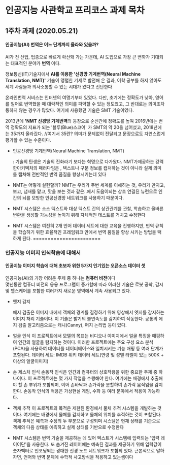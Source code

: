 # 인공지능 사관학교 프리코스 과제 목차

## 1주차 과제 (2020.05.21)

#### 인공지능(AI) 번역은 어느 단계까지 올라와 있을까?
AI가 전 산업, 업종으로 빠르게 확산돼 가는 가운데, AI 도입으로 가장 큰 변화가 기대되는 대표적인 분야가 **번역** 이다.

정보통신(IT)기술지에서 **AI를 이용한 '신경망 기계번역(Neural Machine Translation, NMT)'** 기술이 맹렬한 기세로 발전해 온 결과, 어학 공부를 하지 않아도 세계 사람들과 의사소통할 수 있는 시대가 왔다고 진단한다

온라인번역 서비스는 인터넷의 여명기부터 있었다. 다만, 초기에는 정확도가 낮아, 영어를 일어로 번역했을 때 대락적인 의미를 파악할 수 있는 정도였고, 그 반대로는 의미조차 통하지 않는 경우가 많았다. 여기에 사용했던 기술은 SMT 기술이였다.

2013년에 **'NMT 신경망 기계번역**의 등장으로 순신간에 정확도를 높여 2016년에는 번역 정확도의 지표가 되는 '블루(Blue)스코어' 가 SMT의 약 20을 넘어섰고, 2018년에는 35까지 올라갔다. //여기서 35란? 의미가 문제없이 전달되고 문장으로도 자연스럽게 평가할 수 있는 수준이다.

* 인공신경망 기계번역(Neural Machine Translation, NMT)

    : 기술의 탄생은 기술의 진화라기 보다는 혁명으로 다가왔다. NMT가제공하는 강력한아키텍처의 패러다임은 , 텍스트나 구문 정보를 캡처하는 것이 아니라 실제 의미를 캡처해 전반적인 번역 품질을 향상시키는데 있다

* NMT는 어떻게 실현할까? NMT는 우리가 주변 세계를 이해하는 것, 우리가 만지고, 보고, 냄새를 맡고, 맛을 보는 것과 같은..에서 도움이되는 상호 연결된 뉴런으로 인간의 뇌를 모방한 인공신경망 네트워크를 사용하기 때문이다.

* NMT 시스템은 소스 텍스트와 대상 텍스트 간의 상관관계를 관찰, 학습하고 올바른 변환을 생성할 가능성을 높이기 위해 자체적인 테스트를 거치고 수정한다

* NMT 시스템은 여전히 2개 언어 데이터 세트에 대한 교육을 진행하지만, 번역 규칙을 학습하기 위한 효율적인 프레임워크 안에서 번역 품질을 향상 시키는 방법을 택하게 된다.
=======================
### 인공지능 이미지 인식학습에 대해서
#### 인공지능 이미지 학습에 대해 초보자 위한 5가지 인기있는 오픈소스 데이터 셋
인공지능(AI)의 가장 어려운 주제 중 하나는 **컴퓨터 비전**이다  
몇년동안 컴퓨터 비전의 응용 프로그램이 증가함에 따라 이러한 기술은 로봇 공학, 감시 및 헬스케어를 포함한 여러가지 새로운 영역에서 계속 사용되고 있다.

* 엣지 감지

  에지 검출은 이미지 내에서 객체의 경계를 결정하기 위해 영상에서 엣지를 감지하는 이미지 처리 기술이다. 이 기술은 밝기의 불연속도를 감지하여 작동한다. 공통의 에지 검출 알고리즘으로는 캐니(Canny), 퍼지 논리법 등이 있다.

* 얼굴 인식
  이 프로젝트에서 모델의 목표는 비디오나 이미지에서 얼굴 특징을 매핑하여 인간의 얼굴을 탐지하는 것이다. 이러한 프로젝트에는 주요 구성 요소 분석(PCA)을 사용하여 데이터를 데이터베이스와 일치시키는 기능 매핑 등 여러 단계가 포함된다.
  데이터 세트: IMDB 위키 데이터 세트(연령 및 성별 라벨이 있는 500K + 이상의 얼굴이미지)

* 손 제스처 인식 
  손동작 인식은 인간과 컴퓨터의 상호작용을 위한 중요한 주제 중 하나이다. 이 프로젝트에는 몇 가지 작업을 수행해야 한다. 여기에는 배경에서 추출해야 할 손 부위가 포함되며, 이어 손바닥과 손가락을 분할하여 손가락 움직임을 감지한다. 손동작 인식의 적용은 가상현실 게임, 수화 등 여러 분야에서 적용이 가능하다.

* 객체 추적
  이 프로젝트의 목적은 제한된 환경에서 물체 추적 시스템을 개발하는 것이다. 여기에는 배경에서 물체를 감지하고 물체의 위치를 추적하는 것이 포함된다. 객체 추적은 예측과 수정의 두 부분으로 구성되며 시스템은 현재 상태를 기준으로 객체의 다음 상태를 예측하고 실제 상태를 기반으로 수정한다

* NMT 시스템은 번역 기술을 제공하는 데 있어 텍스트가 시스템에 입력되는 '입력  레이어단'을 사용한다. 또 숨겨진 레이어에는 예측된 결과를 제공하기 위해 입력값이 숫자벡터로 인코딩되는 광대한 신경 노드 네트워크가 포함되 있다. 근본적으로 말하자면, 언어와 번역 문제에 수학적 사고방식을 적용하고 있는셈이다
